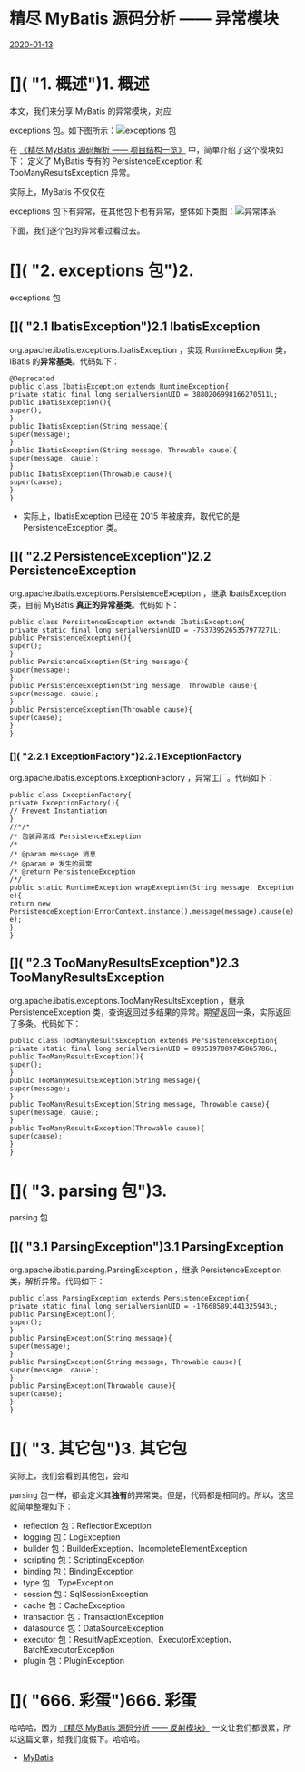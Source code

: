 # 精尽 MyBatis 源码分析 —— 异常模块

[2020-01-13]()

# []( "1. 概述")1. 概述

本文，我们来分享 MyBatis 的异常模块，对应

exceptions
包。如下图所示：![`exceptions` 包](http://static2.iocoder.cn/images/MyBatis/2020_01_13/01.png)

在 [《精尽 MyBatis 源码解析 —— 项目结构一览》](http://svip.iocoder.cn/MyBatis/intro) 中，简单介绍了这个模块如下：
定义了 MyBatis 专有的 PersistenceException 和 TooManyResultsException 异常。

实际上，MyBatis 不仅仅在

exceptions
包下有异常，在其他包下也有异常，整体如下类图：![异常体系](http://static2.iocoder.cn/images/MyBatis/2020_01_13/02.png)

下面，我们逐个包的异常看过看过去。

# []( "2. exceptions 包")2.

exceptions
包

## []( "2.1 IbatisException")2.1 IbatisException

org.apache.ibatis.exceptions.IbatisException
，实现 RuntimeException 类，IBatis 的**异常基类**。代码如下：
```
@Deprecated
public class IbatisException extends RuntimeException{
private static final long serialVersionUID = 3880206998166270511L;
public IbatisException(){
super();
}
public IbatisException(String message){
super(message);
}
public IbatisException(String message, Throwable cause){
super(message, cause);
}
public IbatisException(Throwable cause){
super(cause);
}
}
```

* 实际上，IbatisException 已经在 2015 年被废弃，取代它的是 PersistenceException 类。

## []( "2.2 PersistenceException")2.2 PersistenceException

org.apache.ibatis.exceptions.PersistenceException
，继承 IbatisException 类，目前 MyBatis **真正的异常基类**。代码如下：
```
public class PersistenceException extends IbatisException{
private static final long serialVersionUID = -7537395265357977271L;
public PersistenceException(){
super();
}
public PersistenceException(String message){
super(message);
}
public PersistenceException(String message, Throwable cause){
super(message, cause);
}
public PersistenceException(Throwable cause){
super(cause);
}
}
```

### []( "2.2.1 ExceptionFactory")2.2.1 ExceptionFactory

org.apache.ibatis.exceptions.ExceptionFactory
，异常工厂。代码如下：
```
public class ExceptionFactory{
private ExceptionFactory(){
// Prevent Instantiation
}
//*/*
/* 包装异常成 PersistenceException
/*
/* @param message 消息
/* @param e 发生的异常
/* @return PersistenceException
/*/
public static RuntimeException wrapException(String message, Exception e){
return new PersistenceException(ErrorContext.instance().message(message).cause(e).toString(), e);
}
}
```

## []( "2.3 TooManyResultsException")2.3 TooManyResultsException

org.apache.ibatis.exceptions.TooManyResultsException
，继承 PersistenceException 类，查询返回过多结果的异常。期望返回一条，实际返回了多条。代码如下：
```
public class TooManyResultsException extends PersistenceException{
private static final long serialVersionUID = 8935197089745865786L;
public TooManyResultsException(){
super();
}
public TooManyResultsException(String message){
super(message);
}
public TooManyResultsException(String message, Throwable cause){
super(message, cause);
}
public TooManyResultsException(Throwable cause){
super(cause);
}
}
```

# []( "3. parsing 包")3.

parsing
包

## []( "3.1 ParsingException")3.1 ParsingException

org.apache.ibatis.parsing.ParsingException
，继承 PersistenceException 类，解析异常。代码如下：
```
public class ParsingException extends PersistenceException{
private static final long serialVersionUID = -176685891441325943L;
public ParsingException(){
super();
}
public ParsingException(String message){
super(message);
}
public ParsingException(String message, Throwable cause){
super(message, cause);
}
public ParsingException(Throwable cause){
super(cause);
}
}
```

# []( "3. 其它包")3. 其它包

实际上，我们会看到其他包，会和

parsing
包一样，都会定义其**独有**的异常类。但是，代码都是相同的。所以，这里就简单整理如下：

* reflection
包：ReflectionException
* logging
包：LogException
* builder
包：BuilderException、IncompleteElementException
* scripting
包：ScriptingException
* binding
包：BindingException
* type
包：TypeException
* session
包：SqlSessionException
* cache
包：CacheException
* transaction
包：TransactionException
* datasource
包：DataSourceException
* executor
包：ResultMapException、ExecutorException、BatchExecutorException
* plugin
包：PluginException

# []( "666. 彩蛋")666. 彩蛋

哈哈哈，因为 [《精尽 MyBatis 源码分析 —— 反射模块》](http://svip.iocoder.cn/MyBatis/reflection-package) 一文让我们都很累，所以这篇文章，给我们度假下。哈哈哈。
* [MyBatis]()